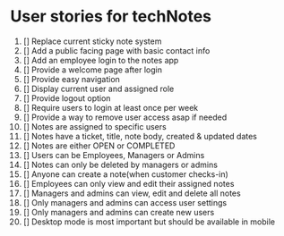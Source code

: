 # User stories for techNotes
 
1. [] Replace current sticky note system
2. [] Add a public facing page with basic contact info
3. [] Add an employee login to the notes app
4. [] Provide a welcome page after login
5. [] Provide easy navigation
6. [] Display current user and assigned role
7. [] Provide logout option
8. [] Require users to login at least once per week
9. [] Provide a way to remove user access asap if needed
10. [] Notes are assigned to specific users
11. [] Notes have a ticket, title, note body, created & updated dates
12. [] Notes are either OPEN or COMPLETED
13. [] Users can be Employees, Managers or Admins
14. [] Notes can only be deleted by managers or admins
15. [] Anyone can create a note(when customer checks-in)
16. [] Employees can only view and edit their assigned notes
17. [] Managers and admins can view, edit and delete all notes
18. [] Only managers and admins can access user settings
19. [] Only managers and admins can create new users
20. [] Desktop mode is most important but should be available in mobile


